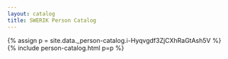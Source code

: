 ```yaml
---
layout: catalog
title: SWERIK Person Catalog
---
```

{% assign p = site.data._person-catalog.i-Hyqvgdf3ZjCXhRaGtAsh5V %}
{% include person-catalog.html p=p %}

